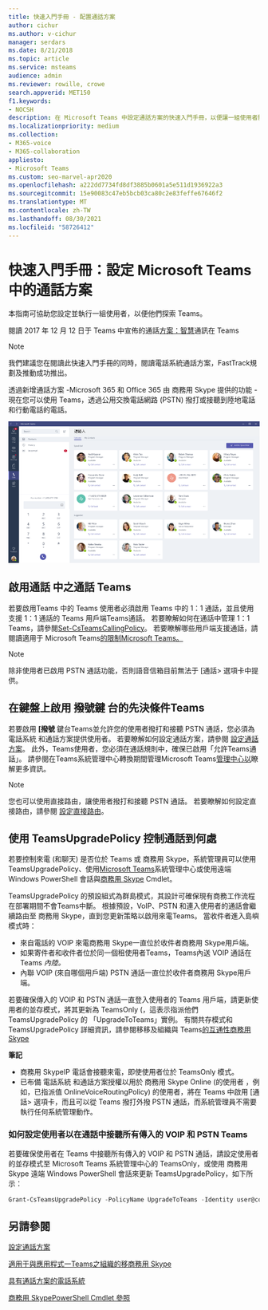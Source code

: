 ```yaml
---
title: 快速入門手冊 - 配置通話方案
author: cichur
ms.author: v-cichur
manager: serdars
ms.date: 8/21/2018
ms.topic: article
ms.service: msteams
audience: admin
ms.reviewer: rowille, crowe
search.appverid: MET150
f1.keywords:
- NOCSH
description: 在 Microsoft Teams 中設定通話方案的快速入門手冊，以便讓一組使用者開始使用。
ms.localizationpriority: medium
ms.collection:
- M365-voice
- M365-collaboration
appliesto:
- Microsoft Teams
ms.custom: seo-marvel-apr2020
ms.openlocfilehash: a222dd7734fd8df3885b0601a5e511d1936922a3
ms.sourcegitcommit: 15e90083c47eb5bcb03ca80c2e83feffe67646f2
ms.translationtype: MT
ms.contentlocale: zh-TW
ms.lasthandoff: 08/30/2021
ms.locfileid: "58726412"
---
```

# <a name="quick-start-guide-configuring-calling-plans-in-microsoft-teams"></a>快速入門手冊：設定 Microsoft Teams 中的通話方案

本指南可協助您設定並執行一組使用者，以便他們探索 Teams。

閱讀 2017 年 12 月 12 日于 Teams 中宣佈的通話[方案：智慧](https://aka.ms/ipyqus)通訊在 Teams

> [!NOTE]
> 我們建議您在閱讀此快速入門手冊的同時，閱讀電話系統通話方案，FastTrack[](calling-plan-landing-page.md)規劃及推動成功推出。 [](https://aka.ms/cloudvoice)

透過新增通話方案 -Microsoft 365 和 Office 365 由 商務用 Skype 提供的功能 -現在您可以使用 Teams，透過公用交換電話網路 (PSTN) 撥打或接聽到陸地電話和行動電話的電話。

![顯示連絡人頁面的螢幕擷取畫面Teams。](media/Calling_in_Teams.png)
## <a name="prerequisites-for-enabling-the-calls-tab-in-teams"></a>啟用通話 **中之通話** Teams
若要啟用Teams 中的 Teams 使用者必須啟用 Teams 中的 1：1 通話，並且使用支援 1：1 通話的 Teams 用戶端Teams通話。 若要瞭解如何在通話中管理 1：1 Teams，請參閱[Set-CsTeamsCallingPolicy](/powershell/module/skype/set-csteamscallingpolicy)。 若要瞭解哪些用戶端支援通話，請閱讀適用于 Microsoft Teams[的限制Microsoft Teams。](./limits-specifications-teams.md)

> [!NOTE]
> 除非使用者已啟用 PSTN 通話功能，否則語音信箱目前無法于 [通話> 選項卡中提供。 

## <a name="prerequisites-for-enabling-the-dial-pad-in-teams"></a>在鍵盤上啟用 **撥號鍵** 台的先決條件Teams
若要啟用 **[撥號** 鍵台Teams並允許您的使用者撥打和接聽 PSTN 通話，您必須為 電話系統 和通話方案提供使用者。 若要瞭解如何設定通話方案，請參閱 [設定通話方案](./set-up-calling-plans.md)。
此外，Teams使用者，您必須在通話規則中，確保已啟用「允許Teams通話」。 請參閱在Teams系統管理中心轉換期間管理Microsoft Teams[管理中心以](./manage-teams-skypeforbusiness-admin-center.md)瞭解更多資訊。
> [!NOTE]
> 您也可以使用直接路由，讓使用者撥打和接聽 PSTN 通話。 若要瞭解如何設定直接路由，請參閱 [設定直接路由](./direct-routing-configure.md)。

## <a name="using-teamsupgradepolicy-to-control-where-calls-land"></a>使用 TeamsUpgradePolicy 控制通話到何處
若要控制來電 (和聊天) 是否位於 Teams 或 商務用 Skype，系統管理員可以使用 TeamsUpgradePolicy、使用[Microsoft Teams](https://aka.ms/teamsadmincenter)系統管理中心或使用遠端 Windows PowerShell 會話與[商務用 Skype](/powershell/module/skype) Cmdlet。


TeamsUpgradePolicy 的預設組式為群島模式，其設計可確保現有商務工作流程在部署期間不會Teams中斷。 根據預設，VoIP、PSTN 和連入使用者的通話會繼續路由至 商務用 Skype，直到您更新策略以啟用來電Teams。  當收件者進入島嶼模式時：

 - 來自電話的 VOIP 來電商務用 Skype一直位於收件者商務用 Skype用戶端。
 - 如果寄件者和收件者位於同一個租使用者Teams，Teams內送 VOIP 通話在 Teams *內陸。*
 - 內聯 VOIP (來自哪個用戶端) PSTN 通話一直位於收件者商務用 Skype用戶端。
 
若要確保傳入的 VOIP 和 PSTN 通話一直登入使用者的 Teams 用戶端，請更新使用者的並存模式，將其更新為 TeamsOnly (，這表示指派他們 TeamsUpgradePolicy 的 「UpgradeToTeams」實例。  有關共存模式和 TeamsUpgradePolicy 詳細資訊，請參閱移移及組織與 Teams[的互通性商務用 Skype](./migration-interop-guidance-for-teams-with-skype.md)

**筆記**
 - 商務用 SkypeIP 電話會接聽來電，即使使用者位於 TeamsOnly 模式。  
 - 已布備 電話系統 和通話方案授權以用於 商務用 Skype Online (的使用者 ，例如，已指派值 OnlineVoiceRoutingPolicy) 的使用者，將在 Teams 中啟用 [通話> 選項卡，而且可以從 Teams 撥打外撥 PSTN 通話，而系統管理員不需要執行任何系統管理動作。


### <a name="how-to-configure-users-to-receive-all-incoming-voip-and-pstn-calls-in-teams"></a>如何設定使用者以在通話中接聽所有傳入的 VOIP 和 PSTN Teams
若要確保使用者在 Teams 中接聽所有傳入的 VOIP 和 PSTN 通話，請設定使用者的並存模式至 Microsoft Teams 系統管理中心的 TeamsOnly，或使用 商務用 Skype 遠端 Windows PowerShell 會話來更新 TeamsUpgradePolicy，如下所示：

```powershell
Grant-CsTeamsUpgradePolicy -PolicyName UpgradeToTeams -Identity user@contoso.com
```

## <a name="see-also"></a>另請參閱
[設定通話方案](/SkypeForBusiness/what-are-calling-plans-in-office-365/set-up-calling-plans)

[適用于與應用程式一Teams之組織的移商務用 Skype](./migration-interop-guidance-for-teams-with-skype.md)

[具有通話方案的電話系統](calling-plan-landing-page.md)

[商務用 SkypePowerShell Cmdlet 參照](/powershell/module/skype)
